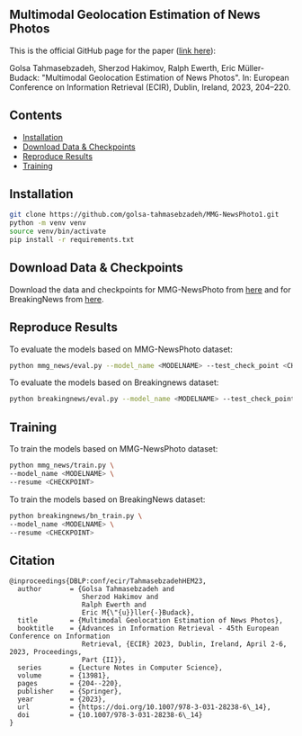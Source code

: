 ## Multimodal Geolocation Estimation of News Photos
This is the official GitHub page for the paper ([link here](https://link.springer.com/chapter/10.1007/978-3-031-28238-6_14)):

Golsa Tahmasebzadeh, Sherzod Hakimov, Ralph Ewerth, Eric Müller-Budack: "Multimodal Geolocation Estimation of News Photos". In: European Conference on Information Retrieval (ECIR), Dublin, Ireland, 2023, 204–220.

## Contents
- [Installation](#Installation)
- [Download Data & Checkpoints](#Download_Data_&_Checkpoints)
- [Reproduce Results](#Reproduce_Results)
- [Training](#Training)

## Installation

``` bash
git clone https://github.com/golsa-tahmasebzadeh/MMG-NewsPhoto1.git
python -m venv venv
source venv/bin/activate
pip install -r requirements.txt
```
## Download Data & Checkpoints
Download the data and checkpoints for MMG-NewsPhoto from [here](https://tib.eu/cloud/s/oNWt99odoHc2NkP) and for BreakingNews from [here](https://tib.eu/cloud/s/cLwMtGoD9QJrRss).

## Reproduce Results
To evaluate the models based on MMG-NewsPhoto dataset: 
```bash
python mmg_news/eval.py --model_name <MODELNAME> --test_check_point <CHECKPOINT>
```
To evaluate the models based on Breakingnews dataset: 
```bash
python breakingnews/eval.py --model_name <MODELNAME> --test_check_point <CHECKPOINT>
```
## Training
To train the models based on MMG-NewsPhoto dataset:
```bash
python mmg_news/train.py \
--model_name <MODELNAME> \
--resume <CHECKPOINT>
```

To train the models based on BreakingNews dataset:
```bash
python breakingnews/bn_train.py \
--model_name <MODELNAME> \
--resume <CHECKPOINT> 
```

## Citation
```
@inproceedings{DBLP:conf/ecir/TahmasebzadehHEM23,
  author       = {Golsa Tahmasebzadeh and
                  Sherzod Hakimov and
                  Ralph Ewerth and
                  Eric M{\"{u}}ller{-}Budack},
  title        = {Multimodal Geolocation Estimation of News Photos},
  booktitle    = {Advances in Information Retrieval - 45th European Conference on Information
                  Retrieval, {ECIR} 2023, Dublin, Ireland, April 2-6, 2023, Proceedings,
                  Part {II}},
  series       = {Lecture Notes in Computer Science},
  volume       = {13981},
  pages        = {204--220},
  publisher    = {Springer},
  year         = {2023},
  url          = {https://doi.org/10.1007/978-3-031-28238-6\_14},
  doi          = {10.1007/978-3-031-28238-6\_14}
}
```
